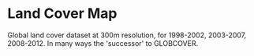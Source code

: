 # Land Cover Map

Global land cover dataset at 300m resolution, for 1998-2002, 2003-2007, 2008-2012. In many ways the 'successor' to GLOBCOVER.

